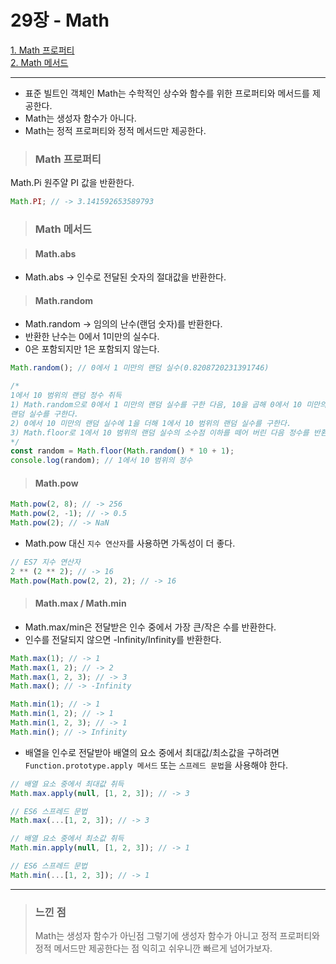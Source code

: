 # 29장 - Math

[1. Math 프로퍼티](#1-Math-프로퍼티)  
[2. Math 메서드](#2-Math-메서드)

---

- 표준 빌트인 객체인 Math는 수학적인 상수와 함수를 위한 프로퍼티와 메서드를 제공한다.
- Math는 생성자 함수가 아니다.
- Math는 정적 프로퍼티와 정적 메서드만 제공한다.

> ### Math 프로퍼티

Math.Pi 원주얄 PI 값을 반환한다.

```jsx
Math.PI; // -> 3.141592653589793
```

> ### Math 메서드

> #### Math.abs

- Math.abs -> 인수로 전달된 숫자의 절대값을 반환한다.

> #### Math.random

- Math.random -> 임의의 난수(랜덤 숫자)를 반환한다.
- 반환한 난수는 0에서 1미만의 실수다.
- 0은 포함되지만 1은 포함되지 않는다.

```jsx
Math.random(); // 0에서 1 미만의 랜덤 실수(0.8208720231391746)

/*
1에서 10 범위의 랜덤 정수 취득
1) Math.random으로 0에서 1 미만의 랜덤 실수를 구한 다음, 10을 곱해 0에서 10 미만의
랜덤 실수를 구한다.
2) 0에서 10 미만의 랜덤 실수에 1을 더해 1에서 10 범위의 랜덤 실수를 구한다.
3) Math.floor로 1에서 10 범위의 랜덤 실수의 소수점 이하를 떼어 버린 다음 정수를 반환한다.
*/
const random = Math.floor(Math.random() * 10 + 1);
console.log(random); // 1에서 10 범위의 정수
```

> #### Math.pow

```jsx
Math.pow(2, 8); // -> 256
Math.pow(2, -1); // -> 0.5
Math.pow(2); // -> NaN
```

- Math.pow 대신 `지수 연산자`를 사용하면 가독성이 더 좋다.

```jsx
// ES7 지수 연산자
2 ** (2 ** 2); // -> 16
Math.pow(Math.pow(2, 2), 2); // -> 16
```

> #### Math.max / Math.min

- Math.max/min은 전달받은 인수 중에서 가장 큰/작은 수를 반환한다.
- 인수를 전달되지 않으면 -Infinity/Infinity를 반환한다.

```jsx
Math.max(1); // -> 1
Math.max(1, 2); // -> 2
Math.max(1, 2, 3); // -> 3
Math.max(); // -> -Infinity

Math.min(1); // -> 1
Math.min(1, 2); // -> 1
Math.min(1, 2, 3); // -> 1
Math.min(); // -> Infinity
```

- 배열을 인수로 전달받아 배열의 요소 중에서 최대값/최소값을 구하려면 `Function.prototype.apply 메서드` 또는 `스프레드 문법`을 사용해야 한다.

```jsx
// 배열 요소 중에서 최대값 취득
Math.max.apply(null, [1, 2, 3]); // -> 3

// ES6 스프레드 문법
Math.max(...[1, 2, 3]); // -> 3

// 배열 요소 중에서 최소값 취득
Math.min.apply(null, [1, 2, 3]); // -> 1

// ES6 스프레드 문법
Math.min(...[1, 2, 3]); // -> 1
```

---

> ### 느낀 점
>
> Math는 생성자 함수가 아닌점 그렇기에 생성자 함수가 아니고 정적 프로퍼티와 정적 메서드만 제공한다는 점 익히고 쉬우니깐 빠르게 넘어가보자.
